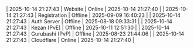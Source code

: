 | 2025-10-14 21:27:43 | Website | Online | 2025-10-14 21:27:40 |
| 2025-10-14 21:27:43 | Registration | Offline | 2025-09-09 16:40:23 |
| 2025-10-14 21:27:43 | Auth Server | Offline | 2025-08-18 09:33:31 |
| 2025-10-14 21:27:43 | Kezan (PvE) | Offline | 2025-10-11 12:51:30 |
| 2025-10-14 21:27:43 | Gurubashi (PvP) | Offline | 2025-08-23 21:44:06 |
| 2025-10-14 21:27:43 | Cloudflare | Online | 2025-10-14 21:27:40 |
